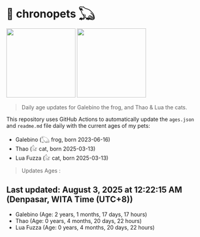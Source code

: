 # 🐾 chronopets 𓆏
<img src="https://github.com/user-attachments/assets/802b3632-7c4b-4232-a3a0-8b1d8fa6f04d" widht=180 height=180 >
<img src="https://github.com/user-attachments/assets/16687005-7ebb-4607-be57-0c8e528fed06" widht=180 height=180 >

> Daily age updates for Galebino the frog, and Thao & Lua the cats.

This repository uses GitHub Actions to automatically update the `ages.json` and `readme.md` file daily with the current ages of my pets: <br>
- Galebino (𓆏 frog, born 2023-06-16)
- Thao (𓃠 cat, born 2025-03-13)
- Lua Fuzza (𓃠 cat, born 2025-03-13)

> Updates Ages :

## Last updated: August 3, 2025 at 12:22:15 AM (Denpasar, WITA Time (UTC+8))

- Galebino (Age: 2 years, 1 months, 17 days, 17 hours)
- Thao (Age: 0 years, 4 months, 20 days, 22 hours)
- Lua Fuzza (Age: 0 years, 4 months, 20 days, 22 hours)


